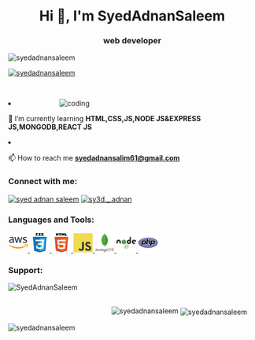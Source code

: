 <h1 align="center">Hi 👋, I'm SyedAdnanSaleem</h1>
<h3 align="center">web developer</h3>

<p align="left"> <img src="https://komarev.com/ghpvc/?username=syedadnansaleem&label=Profile%20views&color=0e75b6&style=flat" alt="syedadnansaleem" /> </p>

<p align="left"> <a href="https://github.com/ryo-ma/github-profile-trophy"><img src="https://github-profile-trophy.vercel.app/?username=syedadnansaleem" alt="syedadnansaleem" /></a> </p>

<p align="left"> <a href="https://twitter.com/" target="blank"><img src="https://img.shields.io/twitter/follow/?logo=twitter&style=for-the-badge" alt="" /></a> </p>
<img align='right' alt="coding" width="400" src="https://camo.githubusercontent.com/7de37139d0b4c1ce40865e799b446c0e963a3dd8fb68d239707237c40604fa3d/68747470733a2f2f63646e2e6472696262626c652e636f6d2f75736572732f3733303730332f73637265656e73686f74732f363538313234332f6176656e746f2e676966"

- 🌱 I’m currently learning **HTML,CSS,JS,NODE JS&EXPRESS JS,MONGODB,REACT JS**

- 📫 How to reach me **syedadnansalim61@gmail.com**

<h3 align="left">Connect with me:</h3>
<p align="left">
<a href="https://linkedin.com/in/syed adnan saleem" target="blank"><img align="center" src="https://raw.githubusercontent.com/rahuldkjain/github-profile-readme-generator/master/src/images/icons/Social/linked-in-alt.svg" alt="syed adnan saleem" height="30" width="40" /></a>
<a href="https://instagram.com/sy3d._.adnan" target="blank"><img align="center" src="https://raw.githubusercontent.com/rahuldkjain/github-profile-readme-generator/master/src/images/icons/Social/instagram.svg" alt="sy3d._.adnan" height="30" width="40" /></a>
</p>

<h3 align="left">Languages and Tools:</h3>
<p align="left"> <a href="https://aws.amazon.com" target="_blank" rel="noreferrer"> <img src="https://raw.githubusercontent.com/devicons/devicon/master/icons/amazonwebservices/amazonwebservices-original-wordmark.svg" alt="aws" width="40" height="40"/> </a> <a href="https://www.w3schools.com/css/" target="_blank" rel="noreferrer"> <img src="https://raw.githubusercontent.com/devicons/devicon/master/icons/css3/css3-original-wordmark.svg" alt="css3" width="40" height="40"/> </a> <a href="https://www.w3.org/html/" target="_blank" rel="noreferrer"> <img src="https://raw.githubusercontent.com/devicons/devicon/master/icons/html5/html5-original-wordmark.svg" alt="html5" width="40" height="40"/> </a> <a href="https://developer.mozilla.org/en-US/docs/Web/JavaScript" target="_blank" rel="noreferrer"> <img src="https://raw.githubusercontent.com/devicons/devicon/master/icons/javascript/javascript-original.svg" alt="javascript" width="40" height="40"/> </a> <a href="https://www.mongodb.com/" target="_blank" rel="noreferrer"> <img src="https://raw.githubusercontent.com/devicons/devicon/master/icons/mongodb/mongodb-original-wordmark.svg" alt="mongodb" width="40" height="40"/> </a> <a href="https://nodejs.org" target="_blank" rel="noreferrer"> <img src="https://raw.githubusercontent.com/devicons/devicon/master/icons/nodejs/nodejs-original-wordmark.svg" alt="nodejs" width="40" height="40"/> </a> <a href="https://www.php.net" target="_blank" rel="noreferrer"> <img src="https://raw.githubusercontent.com/devicons/devicon/master/icons/php/php-original.svg" alt="php" width="40" height="40"/> </a> </p>

<h3 align="left">Support:</h3>
<p><a href="https://www.buymeacoffee.com/SyedAdnanSaleem"> <img align="left" src="https://cdn.buymeacoffee.com/buttons/v2/default-yellow.png" height="50" width="210" alt="SyedAdnanSaleem" /></a></p><br><br>

<p><img align="left" src="https://github-readme-stats.vercel.app/api/top-langs?username=syedadnansaleem&show_icons=true&locale=en&layout=compact" alt="syedadnansaleem" /></p>

<p>&nbsp;<img align="center" src="https://github-readme-stats.vercel.app/api?username=syedadnansaleem&show_icons=true&locale=en" alt="syedadnansaleem" /></p>

<p><img align="center" src="https://github-readme-streak-stats.herokuapp.com/?user=syedadnansaleem&" alt="syedadnansaleem" /></p>
